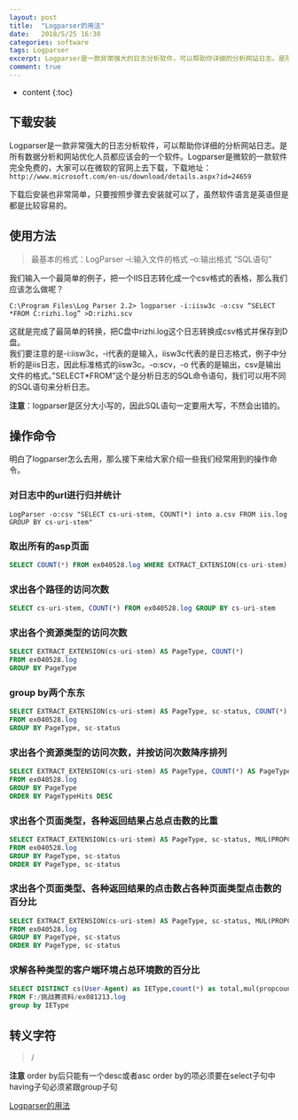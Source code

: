 ```yaml
---
layout: post
title:  "Logparser的用法"
date:   2018/5/25 16:30
categories: software
tags: Logparser
excerpt: Logparser是一款非常强大的日志分析软件，可以帮助你详细的分析网站日志。是所有数据分析和网站优化人员都应该会的一个软件。
comment: true
---
```


* content
{:toc}

## 下载安装
Logparser是一款非常强大的日志分析软件，可以帮助你详细的分析网站日志。是所有数据分析和网站优化人员都应该会的一个软件。Logparser是微软的一款软件完全免费的，大家可以在微软的官网上去下载，下载地址：`http://www.microsoft.com/en-us/download/details.aspx?id=24659`

下载后安装也非常简单，只要按照步骤去安装就可以了，虽然软件语言是英语但是都是比较容易的。

## 使用方法

>最基本的格式：LogParser –i:输入文件的格式 –o:输出格式 “SQL语句”

我们输入一个最简单的例子，把一个IIS日志转化成一个csv格式的表格，那么我们应该怎么做呢？

```shell
C:\Program Files\Log Parser 2.2> logparser -i:iisw3c -o:csv “SELECT *FROM C:rizhi.log” >D:rizhi.scv
```

这就是完成了最简单的转换，把C盘中rizhi.log这个日志转换成csv格式并保存到D盘。   
我们要注意的是-i:iisw3c，-i代表的是输入，iisw3c代表的是日志格式，例子中分析的是iis日志，因此标准格式的iisw3c。-o:scv，-o 代表的是输出，csv是输出文件的格式。”SELECT*FROM”这个是分析日志的SQL命令语句，我们可以用不同的SQL语句来分析日志。

**注意**：logparser是区分大小写的，因此SQL语句一定要用大写，不然会出错的。

## 操作命令

明白了logparser怎么去用，那么接下来给大家介绍一些我们经常用到的操作命令。

### 对日志中的url进行归并统计

```shell
LogParser -o:csv "SELECT cs-uri-stem, COUNT(*) into a.csv FROM iis.log GROUP BY cs-uri-stem" 
```

### 取出所有的asp页面
```sql
SELECT COUNT(*) FROM ex040528.log WHERE EXTRACT_EXTENSION(cs-uri-stem) LIKE 'asp'
```

### 求出各个路径的访问次数
```sql
SELECT cs-uri-stem, COUNT(*) FROM ex040528.log GROUP BY cs-uri-stem
```
### 求出各个资源类型的访问次数
```sql
SELECT EXTRACT_EXTENSION(cs-uri-stem) AS PageType, COUNT(*)
FROM ex040528.log
GROUP BY PageType
```
### group by两个东东
```sql
SELECT EXTRACT_EXTENSION(cs-uri-stem) AS PageType, sc-status, COUNT(*)
FROM ex040528.log
GROUP BY PageType, sc-status
```
### 求出各个资源类型的访问次数，并按访问次数降序排列
```sql
SELECT EXTRACT_EXTENSION(cs-uri-stem) AS PageType, COUNT(*) AS PageTypeHits
FROM ex040528.log
GROUP BY PageType
ORDER BY PageTypeHits DESC
```
### 求出各个页面类型，各种返回结果占总点击数的比重
```sql
SELECT EXTRACT_EXTENSION(cs-uri-stem) AS PageType, sc-status, MUL(PROPCOUNT(*), 100.0) AS Hits
FROM ex040528.log
GROUP BY PageType, sc-status
ORDER BY PageType, sc-status
```
### 求出各个页面类型、各种返回结果的点击数占各种页面类型点击数的百分比
```sql
SELECT EXTRACT_EXTENSION(cs-uri-stem) AS PageType, sc-status, MUL(PROPCOUNT(*) ON (PageType), 100.0) AS Hits
FROM ex040528.log
GROUP BY PageType, sc-status
ORDER BY PageType, sc-status
```
### 求解各种类型的客户端环境占总环境数的百分比
```sql
SELECT DISTINCT cs(User-Agent) as IEType,count(*) as total,mul(propcount(*),100) as [percent(%)]
FROM F:/挑战赛资料/ex081213.log
group by IEType
```
## 转义字符
> /

**注意**
order by后只能有一个desc或者asc
order by的项必须要在select子句中
having子句必须紧跟group子句

[Logparser的用法](https://gzwawj.github.io/archives/7)